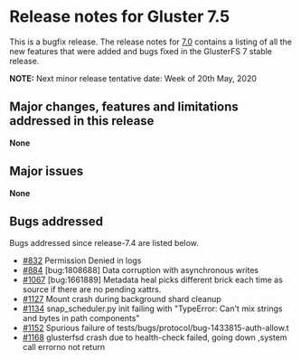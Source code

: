 # Release notes for Gluster 7.5

This is a bugfix release. The release notes for [7.0](7.0.md)
contains a listing of all the new features that were added
and bugs fixed in the GlusterFS 7 stable release.

**NOTE:** Next minor release tentative date: Week of 20th May, 2020

## Major changes, features and limitations addressed in this release

**None**


## Major issues

**None**

## Bugs addressed

Bugs addressed since release-7.4 are listed below.

- [#832](https://github.com/gluster/glusterfs/issues/832) Permission Denied in logs
- [#884](https://github.com/gluster/glusterfs/issues/884) [bug:1808688] Data corruption with asynchronous writes
- [#1067](https://github.com/gluster/glusterfs/issues/1067) [bug:1661889] Metadata heal picks different brick each time as source if there are no pending xattrs.
- [#1127](https://github.com/gluster/glusterfs/issues/1127) Mount crash during background shard cleanup
- [#1134](https://github.com/gluster/glusterfs/issues/1134) snap_scheduler.py init failing with "TypeError: Can't mix strings and bytes in path components"
- [#1152](https://github.com/gluster/glusterfs/issues/1152) Spurious failure of tests/bugs/protocol/bug-1433815-auth-allow.t
- [#1168](https://github.com/gluster/glusterfs/issues/1168) glusterfsd crash due to health-check failed, going down ,system call errorno not return
